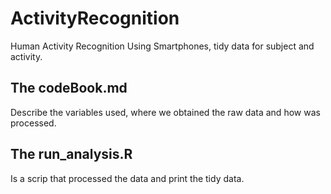 ActivityRecognition
================

Human Activity Recognition Using Smartphones, tidy data for subject and activity.

## The codeBook.md
Describe the variables used, where we obtained the raw data and how was processed.

## The run_analysis.R
Is a scrip that processed the data and print the tidy data.